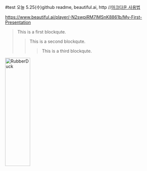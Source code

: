 #test
오늘 5.25(수)github
readme,
beautiful.ai,
http //[마크다운 사용법](https://gist.github.com/ihoneymon/652be052a0727ad59601)

https://www.beautiful.ai/player/-N2swpiRM7lMSnK8861b/My-First-Presentation

> This is a first blockqute.
>	> This is a second blockqute.
>	>	> This is a third blockqute.

<img src="https://post-phinf.pstatic.net/MjAyMjA1MTNfMTAx/MDAxNjUyNDA5MTUwODI4.j9VYworI_pC9YO5ZGxKp42dHlJOmGp6I-kWQsP_iBfYg.tcSsGz-VZgqk03g8aSLft733YiiAmAZaXBnizRAMSrMg.PNG/01.png?type=w1200" width="40%" height="30%" title="px(픽셀) 크기 설정" alt="RubberDuck"></img>
